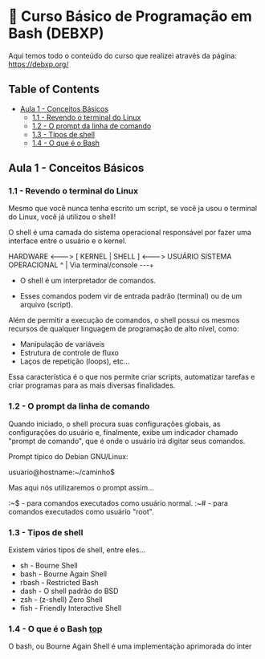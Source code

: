 # 🦊 Curso Básico de Programação em Bash (DEBXP)
Aqui temos todo o conteúdo do curso que realizei através da página: https://debxp.org/

## Table of Contents

- [Aula 1 - Conceitos Básicos](#aula-1-conceitos-basicos)
  - [1.1 - Revendo o terminal do Linux](#1-1-revendo-o-terminal-do-linux)
  - [1.2 - O prompt da linha de comando](#1-2-O-prompt-da-linha-de-comando)
  - [1.3 - Tipos de shell](#1-3-tipos-de-shell)
  - [1.4 - O que é o Bash](#1-4-o-que-e-o-bash)





## Aula 1 - Conceitos Básicos

### 1.1 - Revendo o terminal do Linux

Mesmo que você nunca tenha escrito um script, se você ja usou o terminal
do Linux, você já utilizou o shell!

O shell é uma camada do sistema operacional
responsável por fazer uma interface entre o usuário e o kernel.

HARDWARE <---> [ KERNEL | SHELL ] <---> USUÁRIO
	       SISTEMA OPERACIONAL  ^
                                    |
	    Via terminal/console ---+

* O shell é um interpretador de comandos.

* Esses comandos podem vir de entrada padrão (terminal) 
  ou de um arquivo (script).

Além de permitir a execução de comandos, o shell possui
os mesmos recursos de qualquer linguagem de programação
de alto nível, como:

* Manipulação de variáveis
* Estrutura de controle de fluxo
* Laços de repetição (loops), etc...

Essa característica é o que nos permite criar scripts, 
automatizar tarefas e criar programas para as mais 
diversas finalidades.

### 1.2 - O prompt da linha de comando

Quando iniciado, o shell procura suas configurações
globais, as configurações do usuário e, finalmente, 
exibe um indicador chamado "prompt de comando", 
que é onde o usuário irá digitar seus comandos.

Prompt típico do Debian GNU/Linux:

usuario@hostname:~/caminho$

Mas aqui nós utilizaremos o prompt assim...

:~$ - para comandos executados como usuário normal.
:~# - para comandos executados como usuário "root".

### 1.3 - Tipos de shell

Existem vários tipos de shell, entre eles...

* sh	- Bourne Shell
* bash	- Bourne Again Shell
* rbash	- Restricted Bash
* dash	- O shell padrão do BSD
* zsh 	- (z-shell) Zero Shell
* fish	- Friendly Interactive Shell

### 1.4 - O que é o Bash [top](#table-of-contents)

O bash, ou Bourne Again Shell é uma implementação aprimorada do inter
